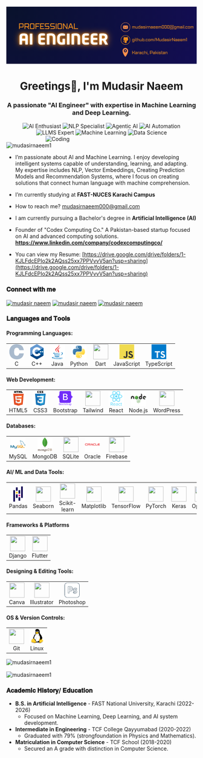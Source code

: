 [![MasterHead](https://github.com/MudasirNaeem1/MudasirNaeem1/blob/main/Image1.png?raw=true)](https://github.com/MudasirNaeem1)

<h1 align="center">Greetings👋, I'm Mudasir Naeem</h1>
<h3 align="center">A passionate "AI Engineer" with expertise in Machine Learning and Deep Learning.</h3>

<div align="center">
  <img src="https://img.shields.io/badge/AI-Enthusiast-blue?style=for-the-badge" alt="AI Enthusiast"/>
  <img src="https://img.shields.io/badge/NLP-Specialist-pink?style=for-the-badge" alt="NLP Specialist"/>
  <img src="https://img.shields.io/badge/Agentic-AI-red?style=for-the-badge" alt="Agentic AI"/>
  <img src="https://img.shields.io/badge/AI-Automation-brown?style=for-the-badge" alt="AI Automation"/>
  <img src="https://img.shields.io/badge/LLMS-Expert-purple?style=for-the-badge" alt="LLMS Expert"/>
  <img src="https://img.shields.io/badge/Machine-Learning-red?style=for-the-badge" alt="Machine Learning"/>
  <img src="https://img.shields.io/badge/Data-Science-orange?style=for-the-badge" alt="Data Science"/>
</div>

<img align="right" alt="Coding" width="400" src="https://miro.medium.com/v2/resize:fit:1400/1*df6ad2ogSzGX9YIiX4dT_A.gif">

<p align="left"> <img src="https://komarev.com/ghpvc/?username=mudasirnaeem1&label=Profile%20views&color=0e75b6&style=flat" alt="mudasirnaeem1" /> </p>

- I’m passionate about AI and Machine Learning. I enjoy developing intelligent systems capable of understanding, learning, and adapting. My expertise includes NLP, Vector Embeddings, Creating Prediction Models and Recommendation Systems, where I focus on creating solutions that connect human language with machine comprehension.

- I’m currently studying at **FAST-NUCES Karachi Campus**

- How to reach me? [mudasirnaeem000@gmail.com](mudasirnaeem000@gmail.com)

- I am currently pursuing a Bachelor's degree in **Artificial Intelligence (AI)**

- Founder of "Codex Computing Co." A Pakistan-based startup focused on AI and advanced computing solutions. **https://www.linkedin.com/company/codexcomputingco/**

- You can view my Resume: [https://drive.google.com/drive/folders/1-KJLFdcEPIo2k2AQss25xx7PPVvvV5an?usp=sharing](https://drive.google.com/drive/folders/1-KJLFdcEPIo2k2AQss25xx7PPVvvV5an?usp=sharing)

<h3 align="left">𝐂𝐨𝐧𝐧𝐞𝐜𝐭 𝐰𝐢𝐭𝐡 𝐦𝐞</h3>
<p align="left">
<a href="https://linkedin.com/in/mudasir naeem" target="blank"><img align="center" src="https://raw.githubusercontent.com/rahuldkjain/github-profile-readme-generator/master/src/images/icons/Social/linked-in-alt.svg" alt="mudasir naeem" height="30" width="40" /></a>
<a href="https://fb.com/mudasir naeem" target="blank"><img align="center" src="https://raw.githubusercontent.com/rahuldkjain/github-profile-readme-generator/master/src/images/icons/Social/facebook.svg" alt="mudasir naeem" height="30" width="40" /></a>
<a href="https://instagram.com/mudasir naeem" target="blank"><img align="center" src="https://raw.githubusercontent.com/rahuldkjain/github-profile-readme-generator/master/src/images/icons/Social/instagram.svg" alt="mudasir naeem" height="30" width="40" /></a>
</p>
<h3 align="left">𝐋𝐚𝐧𝐠𝐮𝐚𝐠𝐞𝐬 𝐚𝐧𝐝 𝐓𝐨𝐨𝐥𝐬</h3>

<h4 align="left">Programming Languages:</h4>
<table>
  <tr>
    <td align="center"><img src="https://raw.githubusercontent.com/devicons/devicon/master/icons/c/c-original.svg" width="40" height="40"/><br/>C</td>
    <td align="center"><img src="https://raw.githubusercontent.com/devicons/devicon/master/icons/cplusplus/cplusplus-original.svg" width="40" height="40"/><br/>C++</td>
    <td align="center"><img src="https://raw.githubusercontent.com/devicons/devicon/master/icons/java/java-original.svg" width="40" height="40"/><br/>Java</td>
    <td align="center"><img src="https://raw.githubusercontent.com/devicons/devicon/master/icons/python/python-original.svg" width="40" height="40"/><br/>Python</td>
    <td align="center"><img src="https://www.vectorlogo.zone/logos/dartlang/dartlang-icon.svg" width="40" height="40"/><br/>Dart</td>
    <td align="center"><img src="https://raw.githubusercontent.com/devicons/devicon/master/icons/javascript/javascript-original.svg" width="40" height="40"/><br/>JavaScript</td>
    <td align="center"><img src="https://raw.githubusercontent.com/devicons/devicon/master/icons/typescript/typescript-original.svg" width="40" height="40"/><br/>TypeScript</td>
  </tr>
</table>

<h4 align="left">Web Development:</h4>
<table>
  <tr>
    <td align="center"><img src="https://raw.githubusercontent.com/devicons/devicon/master/icons/html5/html5-original-wordmark.svg" width="40" height="40"/><br/>HTML5</td>
    <td align="center"><img src="https://raw.githubusercontent.com/devicons/devicon/master/icons/css3/css3-original-wordmark.svg" width="40" height="40"/><br/>CSS3</td>
    <td align="center"><img src="https://raw.githubusercontent.com/devicons/devicon/master/icons/bootstrap/bootstrap-plain-wordmark.svg" width="40" height="40"/><br/>Bootstrap</td>
    <td align="center"><img src="https://www.vectorlogo.zone/logos/tailwindcss/tailwindcss-icon.svg" width="40" height="40"/><br/>Tailwind</td>
    <td align="center"><img src="https://raw.githubusercontent.com/devicons/devicon/master/icons/react/react-original-wordmark.svg" width="40" height="40"/><br/>React</td>
    <td align="center"><img src="https://raw.githubusercontent.com/devicons/devicon/master/icons/nodejs/nodejs-original-wordmark.svg" width="40" height="40"/><br/>Node.js</td>
    <td align="center"><img src="https://s.w.org/about/images/logos/wordpress-logo-notext-rgb.png" width="40" height="40"/><br/>WordPress</td>
  </tr>
</table>

<h4 align="left">Databases:</h4>
<table>
  <tr>
    <td align="center"><img src="https://raw.githubusercontent.com/devicons/devicon/master/icons/mysql/mysql-original-wordmark.svg" width="40" height="40"/><br/>MySQL</td>
    <td align="center"><img src="https://raw.githubusercontent.com/devicons/devicon/master/icons/mongodb/mongodb-original-wordmark.svg" width="40" height="40"/><br/>MongoDB</td>
    <td align="center"><img src="https://www.vectorlogo.zone/logos/sqlite/sqlite-icon.svg" width="40" height="40"/><br/>SQLite</td>
    <td align="center"><img src="https://raw.githubusercontent.com/devicons/devicon/master/icons/oracle/oracle-original.svg" width="40" height="40"/><br/>Oracle</td>
    <td align="center"><img src="https://firebase.google.com/downloads/brand-guidelines/PNG/logo-vertical.png" width="40" height="40"/><br/>Firebase</td>
  </tr>
</table>

<h4 align="left">AI/ ML and Data Tools:</h4>
<table>
  <tr>
    <td align="center"><img src="https://raw.githubusercontent.com/devicons/devicon/master/icons/pandas/pandas-original.svg" width="40" height="40"/><br/>Pandas</td>
    <td align="center"><img src="https://seaborn.pydata.org/_images/logo-mark-lightbg.svg" width="40" height="40"/><br/>Seaborn</td>
    <td align="center"><img src="https://upload.wikimedia.org/wikipedia/commons/0/05/Scikit_learn_logo_small.svg" width="40" height="40"/><br/>Scikit-learn</td>
    <td align="center"><img src="https://matplotlib.org/_static/images/logo2.svg" width="40" height="40"/><br/>Matplotlib</td>
    <td align="center"><img src="https://www.vectorlogo.zone/logos/tensorflow/tensorflow-icon.svg" width="40" height="40"/><br/>TensorFlow</td>
    <td align="center"><img src="https://www.vectorlogo.zone/logos/pytorch/pytorch-icon.svg" width="40" height="40"/><br/>PyTorch</td>
    <td align="center"><img src="https://keras.io/img/logo.png" width="40" height="40"/><br/>Keras</td>
    <td align="center"><img src="https://www.vectorlogo.zone/logos/opencv/opencv-icon.svg" width="40" height="40"/><br/>OpenCV</td>
    <td align="center"><img src="https://numpy.org/images/logo.svg" width="40" height="40"/><br/>NumPy</td>
  </tr>
</table>

<h4 align="left">Frameworks & Platforms</h4>
<table>
  <tr>
    <td align="center"><img src="https://cdn.worldvectorlogo.com/logos/django.svg" width="40" height="40"/><br/>Django</td>
    <td align="center"><img src="https://www.vectorlogo.zone/logos/flutterio/flutterio-icon.svg" width="40" height="40"/><br/>Flutter</td>
  </tr>
</table>

<h4 align="left">Designing & Editing Tools:</h4>
<table>
  <tr>
    <td align="center"><img src="https://www.vectorlogo.zone/logos/canva/canva-icon.svg" width="40" height="40"/><br/>Canva</td>
    <td align="center"><img src="https://www.vectorlogo.zone/logos/adobe_illustrator/adobe_illustrator-icon.svg" width="40" height="40"/><br/>Illustrator</td>
    <td align="center"><img src="https://raw.githubusercontent.com/devicons/devicon/master/icons/photoshop/photoshop-line.svg" width="40" height="40"/><br/>Photoshop</td>
  </tr>
</table>

<h4 align="left">OS & Version Controls:</h4>
<table>
  <tr>
    <td align="center"><img src="https://www.vectorlogo.zone/logos/git-scm/git-scm-icon.svg" width="40" height="40"/><br/>Git</td>
    <td align="center"><img src="https://raw.githubusercontent.com/devicons/devicon/master/icons/linux/linux-original.svg" width="40" height="40"/><br/>Linux</td>
  </tr>
</table>
<p><img align="center" src="https://github-readme-stats.vercel.app/api/top-langs?username=mudasirnaeem1&show_icons=true&locale=en&layout=compact" alt="mudasirnaeem1" /></p>

<p><img align="center" src="https://github-readme-streak-stats.herokuapp.com/?user=mudasirnaeem1&" alt="mudasirnaeem1" /></p>

<h3 align="left">𝐀𝐜𝐚𝐝𝐞𝐦𝐢𝐜 𝐇𝐢𝐬𝐭𝐨𝐫𝐲/ 𝐄𝐝𝐮𝐜𝐚𝐭𝐢𝐨𝐧</h3>

- **B.S. in Artificial Intelligence** - FAST National University, Karachi (2022-2026)
  - Focused on Machine Learning, Deep Learning, and AI system development.
- **Intermediate in Engineering** - TCF College Qayyumabad (2020-2022)
  - Graduated with 79% (strongfoundation in Physics and Mathematics).
- **Matriculation in Computer Science** - TCF School (2018-2020)
  - Secured an A grade with distinction in Computer Science.
